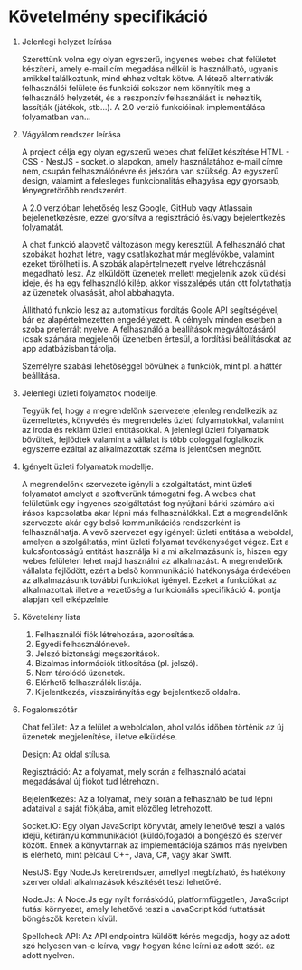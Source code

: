 Követelmény specifikáció
========================

1. Jelenlegi helyzet leírása

    Szerettünk volna egy olyan egyszerű, ingyenes webes chat felületet készíteni, amely e-mail cím megadása nélkül is használható, ugyanis amikkel találkoztunk, mind ehhez voltak kötve. A létező alternatívák felhasználói felülete és funkciói sokszor nem könnyítik meg a felhasználó helyzetét, és a reszponzív felhasználást is nehezítik, lassítják (játékok, stb...). A 2.0 verzió funkcióinak implementálása folyamatban van...

2. Vágyálom rendszer leírása

    A project célja egy olyan egyszerű webes chat felület készítése HTML - CSS - NestJS - socket.io alapokon, amely használatához e-mail címre nem, csupán felhasználónévre és jelszóra van szükség. Az egyszerű design, valamint a felesleges funkcionalitás elhagyása egy gyorsabb, lényegretörőbb rendszerért. 

    A 2.0 verzióban lehetőség lesz Google, GitHub vagy Atlassain bejelenetkezésre, ezzel gyorsítva a regisztráció és/vagy bejelentkezés folyamatát. 
    
    A chat funkció alapvető változáson megy keresztül. A felhasználó chat szobákat hozhat létre, vagy csatlakozhat már meglévőkbe, valamint ezeket törölheti is. A szobák alapértelmezett nyelve létrehozásnál megadható lesz. Az elküldött üzenetek mellett megjelenik azok küldési ideje, és ha egy felhasználó kilép, akkor visszalépés után ott folytathatja az üzenetek olvasását, ahol abbahagyta.

    Állítható funkció lesz az automatikus fordítás Goole API segítségével, bár ez alapértelmezetten engedélyezett. A célnyelv minden esetben a szoba preferrált nyelve. A felhasználó a beállítások megváltozásáról (csak számára megjelenő) üzenetben értesül, a fordítási beállításokat az app adatbázisban tárolja.

    Személyre szabási lehetőséggel bővülnek a funkciók, mint pl. a háttér beállítása. 

4. Jelenlegi üzleti folyamatok modellje.

    Tegyük fel, hogy a megrendelőnk szervezete jelenleg rendelkezik az üzemeltetés, könyvelés és megrendelés üzleti folyamatokkal, valamint az iroda és reklám üzleti entitásokkal.
    A jelenlegi üzleti folyamatok bővültek, fejlődtek valamint a vállalat is több dologgal foglalkozik egyszerre ezáltal az alkalmazottak száma is jelentősen megnőtt.

5.  Igényelt üzleti folyamatok modellje.

    A megrendelőnk szervezete igényli a szolgáltatást, mint üzleti folyamatot amelyet a szoftverünk támogatni fog. A webes chat felületünk egy ingyenes szolgáltatást fog nyújtani bárki számára aki írásos kapcsolatba akar lépni más felhasználókkal. Ezt a megrendelőnk szervezete akár egy belső kommunikációs rendszerként is felhasználhatja. A vevő szervezet egy igényelt üzleti entitása a weboldal, amelyen a szolgáltatás, mint üzleti folyamat tevékenységet végez. Ezt a kulcsfontosságú entitást használja ki a mi alkalmazásunk is, hiszen egy webes felületen lehet majd használni az alkalmazást.
    A megrendelőnk vállalata fejlődött, ezért a belső kommunikáció hatékonysága érdekében az alkalmazásunk további funkciókat igényel.
    Ezeket a funkciókat az alkalmazottak illetve a vezetőség a funkcionális specifikáció 4. pontja alapján kell elképzelnie.

6. Követelény lista
    
    1. Felhasználói fiók létrehozása, azonosítása.
    2. Egyedi felhasználónevek.
    3. Jelszó biztonsági megszorítások.
    4. Bizalmas információk titkosítása (pl. jelszó).
    5. Nem tárolódó üzenetek.
    6. Elérhető felhasználók listája.
    7. Kijelentkezés, visszairányítás egy bejelentkező oldalra.

8. Fogalomszótár

    Chat felület: Az a felület a weboldalon, ahol valós időben történik az új üzenetek megjelenítése, illetve elküldése. 

    Design: Az oldal stílusa.

    Regisztráció: Az a folyamat, mely során a felhasználó adatai megadásával új fiókot tud létrehozni.

    Bejelentkezés: Az a folyamat, mely során a felhasználó be tud lépni adataival a saját fiókjába, amit előzőleg létrehozott.

    Socket.IO: Egy olyan JavaScript könyvtár, amely lehetővé teszi a valós idejű, kétirányú kommunikációt (küldő/fogadó) a böngésző és szerver között. Ennek a könyvtárnak az implementációja számos más nyelvben is elérhető, mint például C++, Java, C#, vagy akár Swift.

    NestJS: Egy Node.Js keretrendszer, amellyel megbízható, és hatékony szerver oldali alkalmazások készítését teszi lehetővé.
    
    Node.Js: A Node.Js egy nyílt forráskódú, platformfüggetlen, JavaScript futási környezet, amely lehetővé teszi a JavaScript kód futtatását böngészők keretein kívül.
    
    Spellcheck API: Az API endpointra küldött kérés megadja, hogy az adott szó helyesen van-e leírva, vagy hogyan kéne leírni az adott szót. az adott nyelven.
